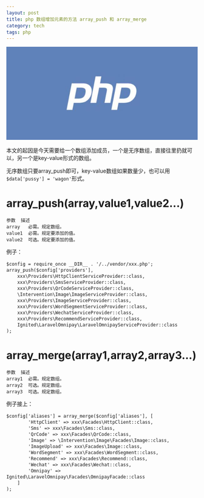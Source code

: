 ```yaml
---
layout: post
title: php 数组增加元素的方法 array_push 和 array_merge
category: tech
tags: php
---
```

![](/assets/img/php.jpg)

本文的起因是今天需要给一个数组添加成员，一个是无序数组，直接往里扔就可以，另一个是key-value形式的数组。

无序数组只要array_push即可，key-value数组如果数量少，也可以用 `$data['pussy'] = 'wagon'`形式。

# array_push(array,value1,value2...)

    参数	描述
    array	必需。规定数组。
    value1	必需。规定要添加的值。
    value2	可选。规定要添加的值。
    
例子：    
    
    $config = require_once __DIR__ . '/../vendor/xxx.php';
    array_push($config['providers'],
        xxx\Providers\HttpClientServiceProvider::class,
        xxx\Providers\SmsServiceProvider::class,
        xxx\Providers\QrCodeServiceProvider::class,
        \Intervention\Image\ImageServiceProvider::class,
        xxx\Providers\ImageServiceProvider::class,
        xxx\Providers\WordSegmentServiceProvider::class,
        xxx\Providers\WechatServiceProvider::class,
        xxx\Providers\RecommendServiceProvider::class,
        Ignited\LaravelOmnipay\LaravelOmnipayServiceProvider::class
    );
    
    
    
# array_merge(array1,array2,array3...)

    参数	描述
    array1	必需。规定数组。
    array2	可选。规定数组。
    array3	可选。规定数组。
    
例子接上：    
    
    $config['aliases'] = array_merge($config['aliases'], [
            'HttpClient' => xxx\Facades\HttpClient::class,
            'Sms' => xxx\Facades\Sms::class,
            'QrCode' => xxx\Facades\QrCode::class,
            'Image' => \Intervention\Image\Facades\Image::class,
            'ImageUpload' => xxx\Facades\Image::class,
            'WordSegment' => xxx\Facades\WordSegment::class,
            'Recommend' => xxx\Facades\Recommend::class,
            'Wechat' => xxx\Facades\Wechat::class,
            'Omnipay' => Ignited\LaravelOmnipay\Facades\OmnipayFacade::class
        ]
    );
